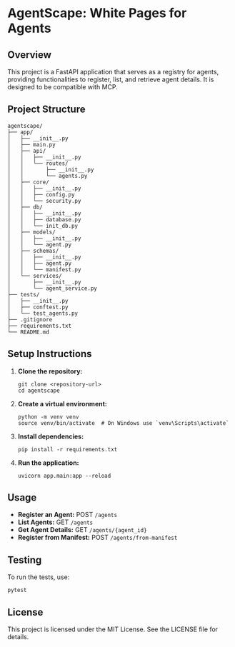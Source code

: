 # AgentScape: White Pages for Agents

## Overview
This project is a FastAPI application that serves as a registry for agents, providing functionalities to register, list, and retrieve agent details. It is designed to be compatible with MCP.

## Project Structure
```
agentscape/
├── app/
│   ├── __init__.py
│   ├── main.py
│   ├── api/
│   │   ├── __init__.py
│   │   └── routes/
│   │       ├── __init__.py
│   │       └── agents.py
│   ├── core/
│   │   ├── __init__.py
│   │   ├── config.py
│   │   └── security.py
│   ├── db/
│   │   ├── __init__.py
│   │   ├── database.py
│   │   └── init_db.py
│   ├── models/
│   │   ├── __init__.py
│   │   └── agent.py
│   ├── schemas/
│   │   ├── __init__.py
│   │   ├── agent.py
│   │   └── manifest.py
│   └── services/
│       ├── __init__.py
│       └── agent_service.py
├── tests/
│   ├── __init__.py
│   ├── conftest.py
│   └── test_agents.py
├── .gitignore
├── requirements.txt
└── README.md
```

## Setup Instructions
1. **Clone the repository:**
   ```
   git clone <repository-url>
   cd agentscape
   ```

2. **Create a virtual environment:**
   ```
   python -m venv venv
   source venv/bin/activate  # On Windows use `venv\Scripts\activate`
   ```

3. **Install dependencies:**
   ```
   pip install -r requirements.txt
   ```

4. **Run the application:**
   ```
   uvicorn app.main:app --reload
   ```

## Usage
- **Register an Agent:** POST `/agents`
- **List Agents:** GET `/agents`
- **Get Agent Details:** GET `/agents/{agent_id}`
- **Register from Manifest:** POST `/agents/from-manifest`

## Testing
To run the tests, use:
```
pytest
```

## License
This project is licensed under the MIT License. See the LICENSE file for details.